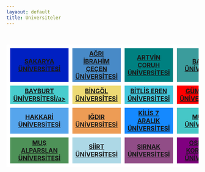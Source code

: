 ```yaml
---
layaout: default
title: Üniversiteler
---
```


<br>
<table class="unv">
  <tr>
    <th style="background-color: #0020C2; border: 10px solid #FFFFFF"><a href="https://uzep.org">SAKARYA ÜNİVERSİTESİ</a></th>
    <th style="background-color: #488AC7; border: 10px solid #FFFFFF"><a href="https://uzep.org">AĞRI İBRAHİM ÇEÇEN ÜNİVERSİTESİ</a></th>
    <th style="background-color: #008080; border: 10px solid #FFFFFF"><a href="https://uzep.org">ARTVİN ÇORUH ÜNİVERSİTESİ</a></th>
    <th style="background-color: #3B9C9C; border: 10px solid #FFFFFF"><a href="https://uzep.org">BATMAN ÜNİVERSİTESİ</a></th>
  </tr>
  <tr>
    <th style="background-color: #48CCCD; border: 10px solid #FFFFFF"><a href="https://uzep.org">BAYBURT ÜNİVERSİTESİ/a></th>
    <th style="background-color: #EDDA74; border: 10px solid #FFFFFF"><a href="https://uzep.org">BİNGÖL ÜNİVERSİTESİ</a></th>
    <th style="background-color: #43C6DB; border: 10px solid #FFFFFF"><a href="https://uzep.org">BİTLİS EREN ÜNİVERSİTESİ</a></th>
    <th style="background-color: #FF0000; border: 10px solid #FFFFFF"><a href="https://uzep.org">GÜMÜŞHANE ÜNİVERSİTESİ/a></th>
  </tr>
  <tr>
    <th style="background-color: #56A5EC; border: 10px solid #FFFFFF"><a href="https://uzep.org">HAKKARİ ÜNİVERSİTESİ</a></th>
    <th style="background-color: #ED9C55; border: 10px solid #FFFFFF"><a href="https://uzep.org">IĞDIR ÜNİVERSİTESİ</a></th>
    <th style="background-color: #1589FF; border: 10px solid #FFFFFF"><a href="https://uzep.org">KİLİS 7 ARALIK ÜNİVERSİTESİ</a></th>
    <th style="background-color: #46C7C7; border: 10px solid #FFFFFF"><a href="https://uzep.org">MUNZUR ÜNİVERSİTESİ</a></th>
  </tr>
  <tr>
    <th style="background-color: #4E9258; border: 10px solid #FFFFFF"><a href="https://uzep.org">MUŞ ALPARSLAN ÜNİVERSİTESİ</a></th>
    <th style="background-color: #ADD8E6; border: 10px solid #FFFFFF"><a href="https://uzep.org">SİİRT ÜNİVERSİTESİ</a></th>
    <th style="background-color: #914D87; border: 10px solid #FFFFFF"><a href="https://uzep.org">ŞIRNAK ÜNİVERSİTESİ</a></th>
    <th style="background-color: #800080; border: 10px solid #FFFFFF"><a href="https://uzep.org">OSMANİYE KORKUT ATA ÜNİVERSİTESİ</a></th>
  </tr>
</table>

